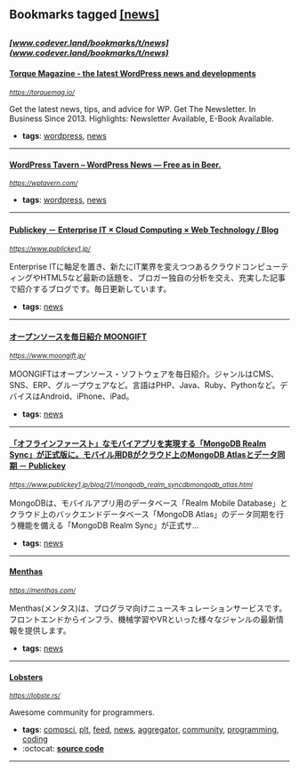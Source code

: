 ## Bookmarks tagged [[news]](https://www.codever.land/search?q=[news])

_<sup><sup>[www.codever.land/bookmarks/t/news](www.codever.land/bookmarks/t/news)</sup></sup>_
---
#### [Torque Magazine - the latest WordPress news and developments](https://torquemag.io/)
_<sup>https://torquemag.io/</sup>_

Get the latest news, tips, and advice for WP. Get The Newsletter. In Business Since 2013. Highlights: Newsletter Available, E-Book Available.
* **tags**: [wordpress](../tagged/wordpress.md), [news](../tagged/news.md)
---
#### [WordPress Tavern – WordPress News — Free as in Beer.](https://wptavern.com/)
_<sup>https://wptavern.com/</sup>_

* **tags**: [wordpress](../tagged/wordpress.md), [news](../tagged/news.md)
---
#### [Publickey － Enterprise IT × Cloud Computing × Web Technology / Blog](https://www.publickey1.jp/)
_<sup>https://www.publickey1.jp/</sup>_

Enterprise ITに軸足を置き、新たにIT業界を変えつつあるクラウドコンピューティングやHTML5など最新の話題を、ブロガー独自の分析を交え、充実した記事で紹介するブログです。毎日更新しています。
* **tags**: [news](../tagged/news.md)
---
#### [オープンソースを毎日紹介 MOONGIFT](https://www.moongift.jp/)
_<sup>https://www.moongift.jp/</sup>_

MOONGIFTはオープンソース・ソフトウェアを毎日紹介。ジャンルはCMS、SNS、ERP、グループウェアなど。言語はPHP、Java、Ruby、Pythonなど。デバイスはAndroid、iPhone、iPad。
* **tags**: [news](../tagged/news.md)
---
#### [「オフラインファースト」なモバイアプリを実現する「MongoDB Realm Sync」が正式版に。モバイル用DBがクラウド上のMongoDB Atlasとデータ同期 － Publickey](https://www.publickey1.jp/blog/21/mongodb_realm_syncdbmongodb_atlas.html)
_<sup>https://www.publickey1.jp/blog/21/mongodb_realm_syncdbmongodb_atlas.html</sup>_

MongoDBは、モバイルアプリ用のデータベース「Realm Mobile Database」とクラウド上のバックエンドデータベース「MongoDB Atlas」のデータ同期を行う機能を備える「MongoDB Realm Sync」が正式サ...
* **tags**: [news](../tagged/news.md)
---
#### [Menthas](https://menthas.com/)
_<sup>https://menthas.com/</sup>_

Menthas(メンタス)は、プログラマ向けニュースキュレーションサービスです。フロントエンドからインフラ、機械学習やVRといった様々なジャンルの最新情報を提供します。
* **tags**: [news](../tagged/news.md)
---
#### [Lobsters](https://lobste.rs/)
_<sup>https://lobste.rs/</sup>_

Awesome community for programmers.
* **tags**: [compsci](../tagged/compsci.md), [plt](../tagged/plt.md), [feed](../tagged/feed.md), [news](../tagged/news.md), [aggregator](../tagged/aggregator.md), [community](../tagged/community.md), [programming](../tagged/programming.md), [coding](../tagged/coding.md)
* :octocat: **[source code](https://github.com/lobsters/lobsters)**
---

